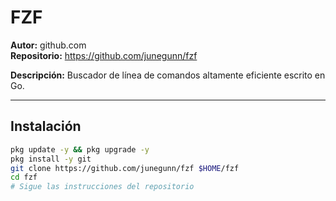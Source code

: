 # FZF

**Autor:** github.com  
**Repositorio:** https://github.com/junegunn/fzf

**Descripción:** Buscador de línea de comandos altamente eficiente escrito en Go.

---

## Instalación

```bash
pkg update -y && pkg upgrade -y
pkg install -y git
git clone https://github.com/junegunn/fzf $HOME/fzf
cd fzf
# Sigue las instrucciones del repositorio
```
